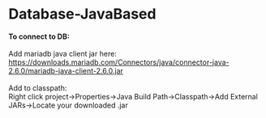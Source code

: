 # Database-JavaBased

<b>To connect to DB:</b>
<br><br>
Add mariadb java client jar here:
<br>https://downloads.mariadb.com/Connectors/java/connector-java-2.6.0/mariadb-java-client-2.6.0.jar
<br>
<br>Add to classpath: 
<br>Right click project->Properties->Java Build Path->Classpath->Add External JARs->Locate your downloaded .jar
